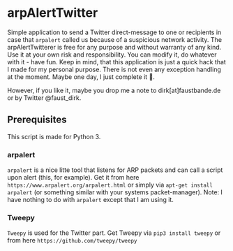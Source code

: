 # arpAlertTwitter

Simple application to send a Twitter direct-message to one or recipients in case that `arpalert` called us
because of a suspicious network activity. The arpAlertTwitterer is free for any purpose and without warranty
of any kind. Use it at your own risk and responsibility. You can modify it, do whatever with it - have fun.
Keep in mind, that this application is just a quick hack that I made for my personal purpose. There is not even
any exception handling at the moment. Maybe one day, I just complete it 🤷.

However, if you like it, maybe you drop me a note to dirk[at]faustbande.de or by Twitter @faust_dirk.

## Prerequisites
This script is made for Python 3.

### arpalert
`arpalert` is a nice litte tool that listens for ARP packets and can call a script upon alert (this, for example).
Get it from here `https://www.arpalert.org/arpalert.html` or simply via `apt-get install arpalert` (or something
similar with your systems packet-manager). Note: I have nothing to do with `arpalert` except that I am using it.

### Tweepy
`Tweepy` is used for the Twitter part.
Get Tweepy via `pip3 install tweepy` or from here `https://github.com/tweepy/tweepy`